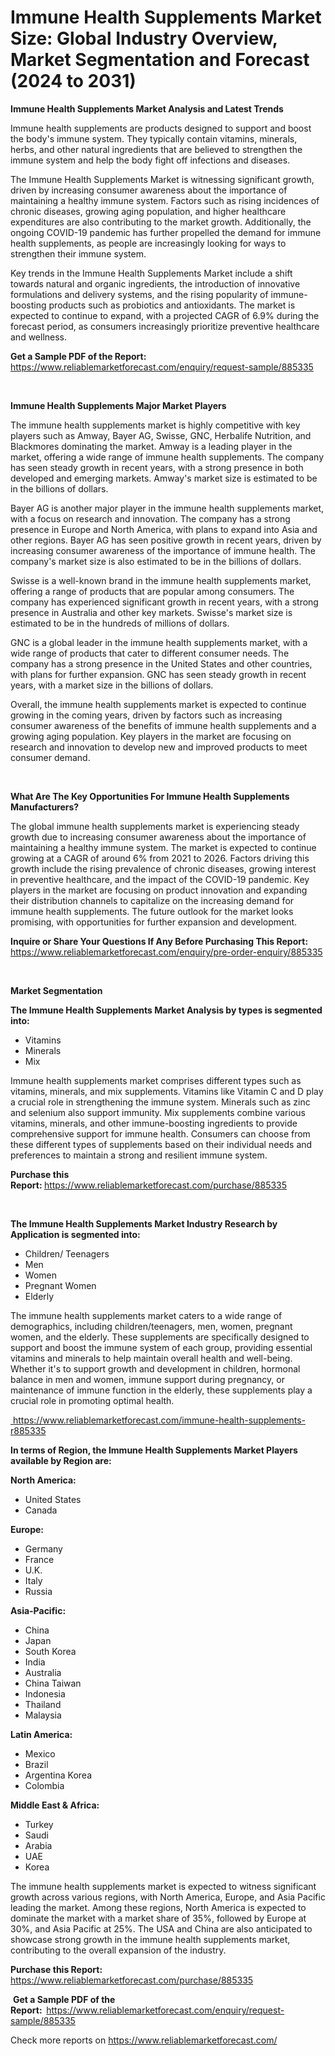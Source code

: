 <p><h1>Immune Health Supplements Market Size: Global Industry Overview, Market Segmentation and Forecast (2024 to 2031)</h1></p><p><strong>Immune Health Supplements Market Analysis and Latest Trends</strong></p>
<p><p>Immune health supplements are products designed to support and boost the body's immune system. They typically contain vitamins, minerals, herbs, and other natural ingredients that are believed to strengthen the immune system and help the body fight off infections and diseases.</p><p>The Immune Health Supplements Market is witnessing significant growth, driven by increasing consumer awareness about the importance of maintaining a healthy immune system. Factors such as rising incidences of chronic diseases, growing aging population, and higher healthcare expenditures are also contributing to the market growth. Additionally, the ongoing COVID-19 pandemic has further propelled the demand for immune health supplements, as people are increasingly looking for ways to strengthen their immune system.</p><p>Key trends in the Immune Health Supplements Market include a shift towards natural and organic ingredients, the introduction of innovative formulations and delivery systems, and the rising popularity of immune-boosting products such as probiotics and antioxidants. The market is expected to continue to expand, with a projected CAGR of 6.9% during the forecast period, as consumers increasingly prioritize preventive healthcare and wellness.</p></p>
<p><strong>Get a Sample PDF of the Report:&nbsp;</strong> <a href="https://www.reliablemarketforecast.com/enquiry/request-sample/885335">https://www.reliablemarketforecast.com/enquiry/request-sample/885335</a></p>
<p>&nbsp;</p>
<p><strong>Immune Health Supplements Major Market Players</strong></p>
<p><p>The immune health supplements market is highly competitive with key players such as Amway, Bayer AG, Swisse, GNC, Herbalife Nutrition, and Blackmores dominating the market. Amway is a leading player in the market, offering a wide range of immune health supplements. The company has seen steady growth in recent years, with a strong presence in both developed and emerging markets. Amway's market size is estimated to be in the billions of dollars.</p><p>Bayer AG is another major player in the immune health supplements market, with a focus on research and innovation. The company has a strong presence in Europe and North America, with plans to expand into Asia and other regions. Bayer AG has seen positive growth in recent years, driven by increasing consumer awareness of the importance of immune health. The company's market size is also estimated to be in the billions of dollars.</p><p>Swisse is a well-known brand in the immune health supplements market, offering a range of products that are popular among consumers. The company has experienced significant growth in recent years, with a strong presence in Australia and other key markets. Swisse's market size is estimated to be in the hundreds of millions of dollars.</p><p>GNC is a global leader in the immune health supplements market, with a wide range of products that cater to different consumer needs. The company has a strong presence in the United States and other countries, with plans for further expansion. GNC has seen steady growth in recent years, with a market size in the billions of dollars.</p><p>Overall, the immune health supplements market is expected to continue growing in the coming years, driven by factors such as increasing consumer awareness of the benefits of immune health supplements and a growing aging population. Key players in the market are focusing on research and innovation to develop new and improved products to meet consumer demand.</p></p>
<p>&nbsp;</p>
<p><strong>What Are The Key Opportunities For Immune Health Supplements Manufacturers?</strong></p>
<p><p>The global immune health supplements market is experiencing steady growth due to increasing consumer awareness about the importance of maintaining a healthy immune system. The market is expected to continue growing at a CAGR of around 6% from 2021 to 2026. Factors driving this growth include the rising prevalence of chronic diseases, growing interest in preventive healthcare, and the impact of the COVID-19 pandemic. Key players in the market are focusing on product innovation and expanding their distribution channels to capitalize on the increasing demand for immune health supplements. The future outlook for the market looks promising, with opportunities for further expansion and development.</p></p>
<p><strong>Inquire or Share Your Questions If Any Before Purchasing This Report:</strong> <a href="https://www.reliablemarketforecast.com/enquiry/pre-order-enquiry/885335">https://www.reliablemarketforecast.com/enquiry/pre-order-enquiry/885335</a></p>
<p>&nbsp;</p>
<p><strong>Market Segmentation</strong></p>
<p><strong>The Immune Health Supplements Market Analysis by types is segmented into:</strong></p>
<p><ul><li>Vitamins</li><li>Minerals</li><li>Mix</li></ul></p>
<p><p>Immune health supplements market comprises different types such as vitamins, minerals, and mix supplements. Vitamins like Vitamin C and D play a crucial role in strengthening the immune system. Minerals such as zinc and selenium also support immunity. Mix supplements combine various vitamins, minerals, and other immune-boosting ingredients to provide comprehensive support for immune health. Consumers can choose from these different types of supplements based on their individual needs and preferences to maintain a strong and resilient immune system.</p></p>
<p><strong>Purchase this Report:&nbsp;</strong><a href="https://www.reliablemarketforecast.com/purchase/885335">https://www.reliablemarketforecast.com/purchase/885335</a></p>
<p>&nbsp;</p>
<p><strong>The Immune Health Supplements Market Industry Research by Application is segmented into:</strong></p>
<p><ul><li>Children/ Teenagers</li><li>Men</li><li>Women</li><li>Pregnant Women</li><li>Elderly</li></ul></p>
<p><p>The immune health supplements market caters to a wide range of demographics, including children/teenagers, men, women, pregnant women, and the elderly. These supplements are specifically designed to support and boost the immune system of each group, providing essential vitamins and minerals to help maintain overall health and well-being. Whether it's to support growth and development in children, hormonal balance in men and women, immune support during pregnancy, or maintenance of immune function in the elderly, these supplements play a crucial role in promoting optimal health.</p></p>
<p><a href="https://www.reliablemarketforecast.com/immune-health-supplements-r885335">&nbsp;https://www.reliablemarketforecast.com/immune-health-supplements-r885335</a></p>
<p><strong>In terms of Region, the Immune Health Supplements Market Players available by Region are:</strong></p>
<p>
    <p> <strong> North America: </strong>
        <ul>
            <li>United States</li>
            <li>Canada</li>
        </ul>
        </p> 
    <p> <strong> Europe: </strong>
        <ul>
            <li>Germany</li>
            <li>France</li>
            <li>U.K.</li>
            <li>Italy</li>
            <li>Russia</li>
        </ul>
        </p> 
    <p> <strong> Asia-Pacific: </strong>
        <ul>
            <li>China</li>
            <li>Japan</li>
            <li>South Korea</li>
            <li>India</li>
            <li>Australia</li>
            <li>China Taiwan</li>
            <li>Indonesia</li>
            <li>Thailand</li>
            <li>Malaysia</li>
        </ul>
        </p> 
    <p> <strong> Latin America: </strong>
        <ul>
            <li>Mexico</li>
            <li>Brazil</li>
            <li>Argentina Korea</li>
            <li>Colombia</li>
        </ul>
        </p> 
    <p> <strong> Middle East & Africa: </strong>
        <ul>
            <li>Turkey</li>
            <li>Saudi</li>
            <li>Arabia</li>
            <li>UAE</li>
            <li>Korea</li>
        </ul>
    </p>
    </p>
<p><p>The immune health supplements market is expected to witness significant growth across various regions, with North America, Europe, and Asia Pacific leading the market. Among these regions, North America is expected to dominate the market with a market share of 35%, followed by Europe at 30%, and Asia Pacific at 25%. The USA and China are also anticipated to showcase strong growth in the immune health supplements market, contributing to the overall expansion of the industry.</p></p>
<p><strong>Purchase this Report: </strong><a href="https://www.reliablemarketforecast.com/purchase/885335">https://www.reliablemarketforecast.com/purchase/885335</a></p>
<p>&nbsp;<strong>Get a Sample PDF of the Report:&nbsp;&nbsp;</strong><a href="https://www.reliablemarketforecast.com/enquiry/request-sample/885335">https://www.reliablemarketforecast.com/enquiry/request-sample/885335</a></p>
<p><strong></strong></p>
<p>Check more reports on <a href="https://www.reliablemarketforecast.com/">https://www.reliablemarketforecast.com/</a></p>